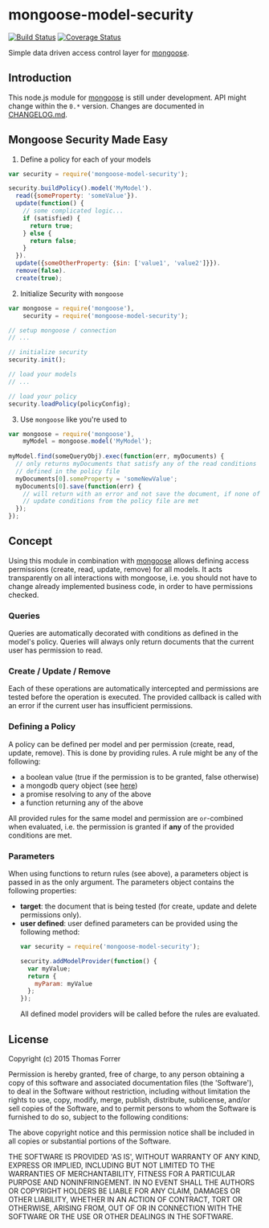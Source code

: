 # mongoose-model-security

[![Build Status](https://travis-ci.org/forrert/mongoose-model-security.svg?branch=master)](https://travis-ci.org/forrert/mongoose-model-security)
[![Coverage Status](https://coveralls.io/repos/forrert/mongoose-model-security/badge.svg?branch=master)](https://coveralls.io/r/forrert/mongoose-model-security?branch=master)

Simple data driven access control layer for [mongoose](https://github.com/LearnBoost/mongoose).

## Introduction

This node.js module for [mongoose](https://github.com/LearnBoost/mongoose) is
still under development. API might change within the ```0.*``` version.
Changes are documented in [CHANGELOG.md](https://github.com/forrert/mongoose-model-security/blob/master/CHANGELOG.md).

## Mongoose Security Made Easy
1. Define a policy for each of your models
  ```javascript
  var security = require('mongoose-model-security');
  
  security.buildPolicy().model('MyModel').
    read({someProperty: 'someValue'}).
    update(function() {
      // some complicated logic...
      if (satisfied) {
        return true;
      } else {
        return false;
      }
    }).
    update({someOtherProperty: {$in: ['value1', 'value2']}}).
    remove(false).
    create(true);
  ```

2. Initialize Security with `mongoose`
  ```javascript
  var mongoose = require('mongoose'),
      security = require('mongoose-model-security');

  // setup mongoose / connection
  // ...

  // initialize security
  security.init();

  // load your models
  // ...

  // load your policy
  security.loadPolicy(policyConfig);
  ```

3. Use `mongoose` like you're used to
  ```javascript
  var mongoose = require('mongoose'),
      myModel = mongoose.model('MyModel');
      
  myModel.find(someQueryObj).exec(function(err, myDocuments) {
    // only returns myDocuments that satisfy any of the read conditions 
    // defined in the policy file
    myDocuments[0].someProperty = 'someNewValue';
    myDocuments[0].save(function(err) {
      // will return with an error and not save the document, if none of the
      // update conditions from the policy file are met
    });
  });
  ```

## Concept
Using this module in combination with [mongoose](https://github.com/LearnBoost/mongoose)
allows defining access permissions (create, read, update, remove) for all models.
It acts transparently on all interactions with mongoose, i.e. you should not have
to change already implemented business code, in order to have permissions checked.

### Queries
Queries are automatically decorated with conditions as defined in the model's
policy. Queries will always only return documents that the current user has
permission to read.

### Create / Update / Remove
Each of these operations are automatically intercepted and permissions are tested
before the operation is executed. The provided callback is called with an error
if the current user has insufficient permissions.

### Defining a Policy
A policy can be defined per model and per permission (create, read, update,
remove). This is done by providing rules. A rule might be any of the following:

- a boolean value (true if the permission is to be granted, false otherwise)
- a mongodb query object (see [here](http://docs.mongodb.org/manual/tutorial/query-documents/))
- a promise resolving to any of the above
- a function returning any of the above

All provided rules for the same model and permission are ```or```-combined when
evaluated, i.e. the permission is granted if **any** of the provided conditions
are met.

### Parameters
When using functions to return rules (see above), a parameters object is passed
in as the only argument. The parameters object contains the following properties:

- **target**: the document that is being tested (for create, update and delete
  permissions only).
- **user defined**: user defined parameters can be provided using the following
  method:
  ```javascript
  var security = require('mongoose-model-security');

  security.addModelProvider(function() {
    var myValue;
    return {
      myParam: myValue
    };
  });
  ```
  All defined model providers will be called before the rules are evaluated.

## License
Copyright (c) 2015 Thomas Forrer

Permission is hereby granted, free of charge, to any person obtaining
a copy of this software and associated documentation files (the
'Software'), to deal in the Software without restriction, including
without limitation the rights to use, copy, modify, merge, publish,
distribute, sublicense, and/or sell copies of the Software, and to
permit persons to whom the Software is furnished to do so, subject to
the following conditions:

The above copyright notice and this permission notice shall be
included in all copies or substantial portions of the Software.

THE SOFTWARE IS PROVIDED 'AS IS', WITHOUT WARRANTY OF ANY KIND,
EXPRESS OR IMPLIED, INCLUDING BUT NOT LIMITED TO THE WARRANTIES OF
MERCHANTABILITY, FITNESS FOR A PARTICULAR PURPOSE AND NONINFRINGEMENT.
IN NO EVENT SHALL THE AUTHORS OR COPYRIGHT HOLDERS BE LIABLE FOR ANY
CLAIM, DAMAGES OR OTHER LIABILITY, WHETHER IN AN ACTION OF CONTRACT,
TORT OR OTHERWISE, ARISING FROM, OUT OF OR IN CONNECTION WITH THE
SOFTWARE OR THE USE OR OTHER DEALINGS IN THE SOFTWARE.
